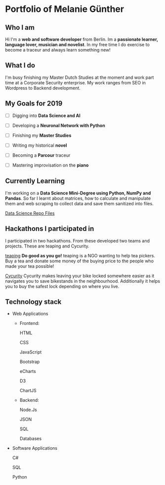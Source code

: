 # Portfolio of Melanie Günther

## Who I am

Hi I'm a **web and software developer** from Berlin. Im a **passionate learner, language lover, musician and novelist**. In my free time I do exercise to become a traceur and always learn something new!

## What I do

I'm busy finishing my Master Dutch Studies at the moment and work part time at a Corporate Security enterprise. My work ranges from SEO in Wordpress to Backend development.

## My Goals for 2019

- [ ] Digging into **Data Science and AI**

- [ ] Developing a **Neuronal Network with Python**

- [ ] Finishing my **Master Studies**

- [ ] Writing my historical **novel** 

- [ ] Becoming a **Parcour** traceur

- [ ] Mastering improvisation on the **piano**


## Currently Learning

I'm working on a **Data Science Mini-Degree using Python, NumPy and Pandas**. So far I learnt about matrices, how to calculate and manipulate them and web scraping to collect data and save them sanitized into files.

[Data Science Repo Files](https://melanieguenther.github.io/datascience/)


## Hackathons I participated in

I participated in two hackathons. From these developed two teams and projects. These are teaping and Cycurity.

[teaping](https://melanieguenther.github.io/teaping/)
**Do good as you go!** teaping is a NGO wanting to help tea pickers. Buy a tea and donate some money of the buying price to the people who made your tea possible!

[Cycurity](https://github.com/melanieguenther/cycurity) 
Cycurity makes leaving your bike locked somewhere easier as it navigates you to save bikestands in the neighbourhood. Additionally it helps you to buy the safest lock depending on where you live.


## Technology stack

* Web Applications

    - Frontend:
    
        HTML
        
        CSS
        
        JavaScript
        
        Bootstrap
        
        eCharts
        
        D3
        
        ChartJS
        
    - Backend:
    
        Node.Js
    
        JSON
        
        SQL
        
        Databases

* Software Applications

    C#

    SQL
    
    Python






